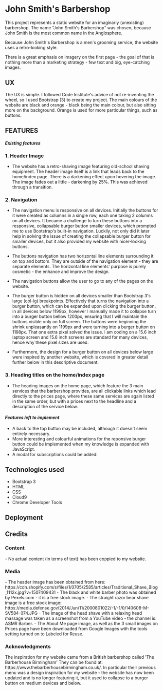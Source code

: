 <h1>John Smith's Barbershop</h1>

This project represents a static website for an imaginariy (unexisting) barbershop.
The name "John Smith's Barbershop" was chosen, because John Smith is the most common name in the Anglosphere.

Because John Smith's Barbershop is a men's grooming service, the website uses a retro-looking style.

There is a great emphasis on imagery on the first page - the goal of that is nothing more than a marketing strategy - few text and big, eye-catching images.

<h2>UX</h2>

The UX is simple. I followed Code Institute's advice of not re-inventing the wheel, so I used Bootstrap (3) to create my project. 
The main colours of the website are black and orange - black being the main colour, but also sitting more on the background. Orange is used for more
particular things, such as buttons.

<h2>FEATURES</h2>

<h4><i>Existing features</i></h4>

<h3>1. Header Image</h3>

- The website has a retro-shaving image featuring old-school shaving equipment. The header image itself is a link that leads back to the home/index page.
There is a darkening effect upon hovering the image. The image fades out a little - darkening by 25%. This was achieved through a transition.

<h3>2. Navigation</h3>

- The navigation menu is responsive on all devices. Initially the buttons for it were created as columns in a single row, each one taking 2 columns on all devices.
It became a challenge to turn these buttons into a responsive, collapsable burger button smaller devices, which prompted me to use Bootstrap's built-in navigation.
Luckily, not only did it later help in solving the issue of creating the collapsable burger button for smaller devices, but it also provided my website with nicer-looking
buttons.

- The buttons navigation has two horizontal line elements surrounding it on top and bottom. They are outside of the navigation element - 
they are separate elements. The horizontal line elements' purpose is purely cosmetic - the enhance and improve the design.

- The navigation buttons allow the user to go to any of the pages on the website.

- The burger button is hidden on all devices smaller than Bootstrap 3's large (col-lg) breakpoints. Effectively that turns the navigation
into a burger button, which can be expanded upon clicking the burger button, in all devices below 1199px, however I manually made it to collapse
turn into a burger button bellow 1200px, ensuring that I will maintain the buttons visible only on full screen.
The buttons were beginning the shrink unpleasantly on 1199px and were turning into a burger button on 1198px. That one extra pixel solved
the issue. I am coding on a 15.6 inch laptop screen and 15.6 inch screens are standard for many devices, hence why these pixel sizes are used.

- Furthermore, the design for a burger button on all devices below large were inspired by another website, which is covered in greater detail
further below in this descriptive document.

<h3>3. Heading titles on the home/index page</h3>

- The heading images on the home page, which feature the 3 main services that the barbershop provides, are all clickable links which lead
directly to the prices page, where these same services are again listed in the same order, but with a prices next to the headline and a
description of the service below.

<h4><i>Features left to implement</i></h4>

- A back to the top button may be included, although it doesn't seem entirely necessary.
- More interesting and colourful animations for the reponsive burger button could be implemented when my knowledge is expanded with JavaScript. 
- A modal for subscriptions could be added.

<h2>Technologies used</h2>

- Bootstrap 3
- HTML
- CSS
- Cloud9
- Chrome Developer Tools

<h2>Deployment</h2>



<h2>Credits</h2>

<h3>Content</h3>
- No actual content (in terms of text) has been coppied to my website.

<h3>Media</h3>
- The header image has been obtained from here: https://cdn.shopify.com/s/files/1/0705/2585/articles/Traditional_Shave_Blog_1112x.jpg?v=1507409431
- The black and white barber photo was obtained by Pexels.com - it is a free stock image.
- The straight razor bear shave image is a free stock image: https://media.defense.gov/2014/Jun/11/2000801022/-1/-1/0/140608-M-SV584-074.JPG
- The image of the head shave with a relaxing head massage was taken as a screenshot from a YouTube video - the channel is: ASMR Barber.
- The About Me page image, as well as the 3 small images on Prices page have been downloaded from Google Images with the tools setting turned on to Labeled for Reuse.

<h3>Acknowledgments</h3>
The inspiration for my website came from a British barbershop called 'The Barberhouse Birmingham' They can be found at: https://www.thebarberhousebirmingham.co.uk/.
In particular their previous menu was a design inspiration for my website - the website has now been updated and is no longer featuring it, but it used to collapse to a burger button on medium devices and below.

